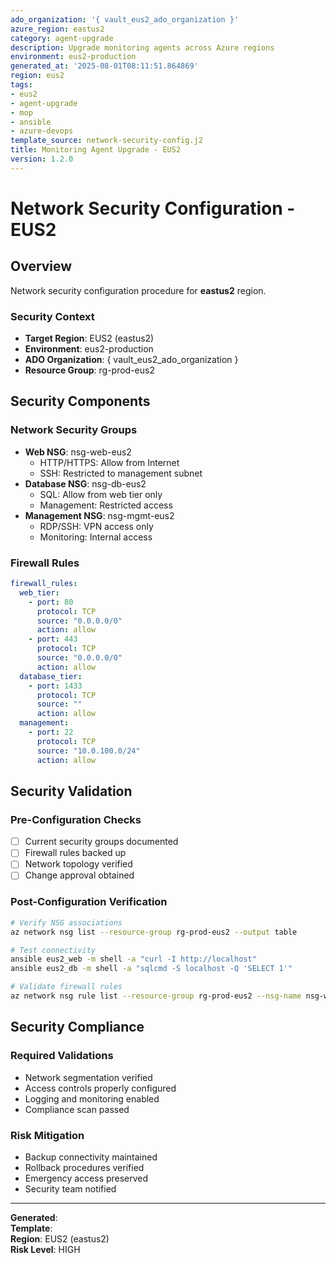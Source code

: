 ```yaml
---
ado_organization: '{ vault_eus2_ado_organization }'
azure_region: eastus2
category: agent-upgrade
description: Upgrade monitoring agents across Azure regions
environment: eus2-production
generated_at: '2025-08-01T08:11:51.864869'
region: eus2
tags:
- eus2
- agent-upgrade
- mop
- ansible
- azure-devops
template_source: network-security-config.j2
title: Monitoring Agent Upgrade - EUS2
version: 1.2.0
---
```



# Network Security Configuration - EUS2

## Overview

Network security configuration procedure for **eastus2** region.

### Security Context

- **Target Region**: EUS2 (eastus2)
- **Environment**: eus2-production
- **ADO Organization**: { vault_eus2_ado_organization }
- **Resource Group**: rg-prod-eus2

## Security Components

### Network Security Groups
- **Web NSG**: nsg-web-eus2
  - HTTP/HTTPS: Allow from Internet
  - SSH: Restricted to management subnet
- **Database NSG**: nsg-db-eus2
  - SQL: Allow from web tier only
  - Management: Restricted access
- **Management NSG**: nsg-mgmt-eus2
  - RDP/SSH: VPN access only
  - Monitoring: Internal access

### Firewall Rules
```yaml
firewall_rules:
  web_tier:
    - port: 80
      protocol: TCP
      source: "0.0.0.0/0"
      action: allow
    - port: 443
      protocol: TCP
      source: "0.0.0.0/0"
      action: allow
  database_tier:
    - port: 1433
      protocol: TCP
      source: ""
      action: allow
  management:
    - port: 22
      protocol: TCP
      source: "10.0.100.0/24"
      action: allow
```

## Security Validation

### Pre-Configuration Checks
- [ ] Current security groups documented
- [ ] Firewall rules backed up
- [ ] Network topology verified
- [ ] Change approval obtained

### Post-Configuration Verification
```bash
# Verify NSG associations
az network nsg list --resource-group rg-prod-eus2 --output table

# Test connectivity
ansible eus2_web -m shell -a "curl -I http://localhost"
ansible eus2_db -m shell -a "sqlcmd -S localhost -Q 'SELECT 1'"

# Validate firewall rules
az network nsg rule list --resource-group rg-prod-eus2 --nsg-name nsg-web-eus2
```

## Security Compliance

### Required Validations
- Network segmentation verified
- Access controls properly configured
- Logging and monitoring enabled
- Compliance scan passed

### Risk Mitigation
- Backup connectivity maintained
- Rollback procedures verified
- Emergency access preserved
- Security team notified

---

**Generated**:   
**Template**:   
**Region**: EUS2 (eastus2)  
**Risk Level**: HIGH